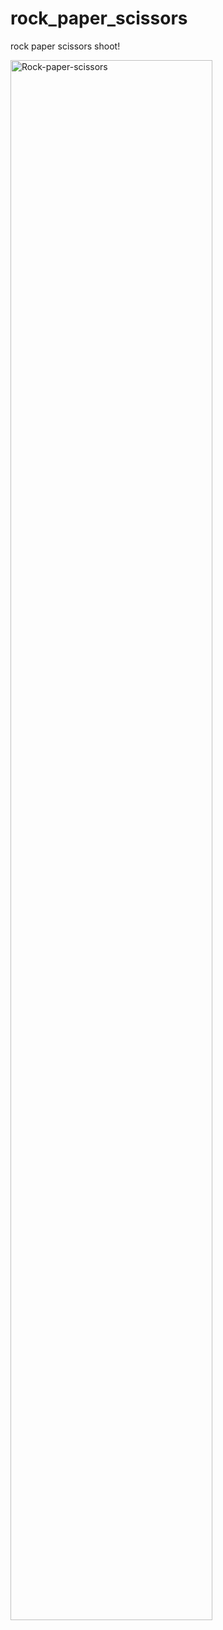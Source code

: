 # rock_paper_scissors
rock paper scissors shoot!

<img src="https://i.imgur.com/m2FAHK7.png" height="80%" width="80%" alt="Rock-paper-scissors"/>
